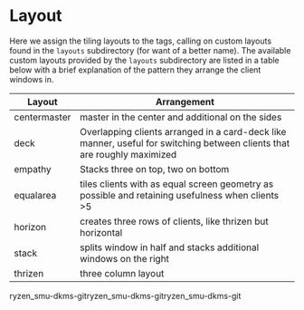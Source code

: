 # Layout

Here we assign the tiling layouts to the tags, calling on custom layouts found
in the `layouts` subdirectory (for want of a better name). The available custom
layouts provided by the `layouts` subdirectory are listed in a table below with
a brief explanation of the pattern they arrange the client windows in.

| Layout       | Arrangement                                                                                                              |
| ------------ | ------------------------------------------------------------------------------------------------------------------------ |
| centermaster | master in the center and additional on the sides                                                                         |
| deck         | Overlapping clients arranged in a card-deck like manner, useful for switching between clients that are roughly maximized |
| empathy      | Stacks three on top, two on bottom                                                                                       |
| equalarea    | tiles clients with as equal screen geometry as possible and retaining usefulness when clients >5                         |
| horizon      | creates three rows of clients, like thrizen but horizontal                                                               |
| stack        | splits window in half and stacks additional windows on the right                                                         |
| thrizen      | three column layout                                                                                                      |
ryzen_smu-dkms-gitryzen_smu-dkms-gitryzen_smu-dkms-git